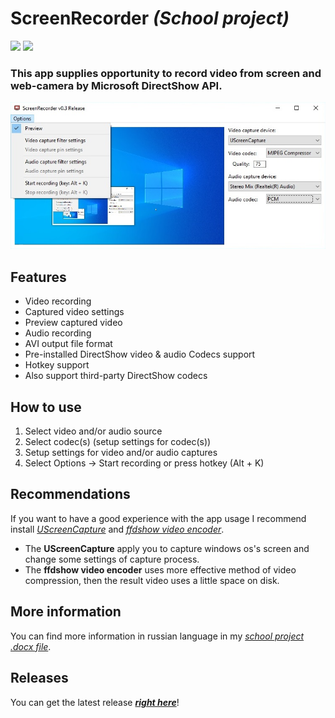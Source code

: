 # **ScreenRecorder** *(School project)* #

![](https://img.shields.io/badge/DirectShow%20API-C++-blue "")  ![](https://img.shields.io/badge/Developer-poJLikno-green "")

### This app supplies opportunity to record video from screen and web-camera by Microsoft DirectShow API. ###

![photo](/readme_src/app_photo.jpg)

## Features ##
* Video recording
* Captured video settings
* Preview captured video 
* Audio recording
* AVI output file format
* Pre-installed DirectShow video & audio Codecs support
* Hotkey support
* Also support third-party DirectShow codecs

## How to use ##
1. Select video and/or audio source
2. Select codec(s) (setup settings for codec(s))
3. Setup settings for video and/or audio captures
4. Select Options -> Start recording or press hotkey (Alt + K)

## Recommendations ##
If you want to have a good experience with the app usage I recommend install *[UScreenCapture](https://www.videohelp.com/software/UScreenCapture)* and *[ffdshow video encoder](https://sourceforge.net/projects/ffdshow-tryout/)*.
* The **UScreenCapture** apply you to capture windows os's screen and change some settings of capture process.
* The **ffdshow video encoder** uses more effective method of video compression, then the result video uses a little space on disk.

## More information ##
You can find more information in russian language in my *[school project .docx file](https://docs.google.com/document/d/1Ea2kUurAYHcAV1z9SGlqC5g4yYRGF-RuPgF1ag2xtOQ/edit?usp=drive_link)*.

## Releases ##
You can get the latest release ***[right here](https://github.com/poJLikno/ScreenRecorder/releases)***!
